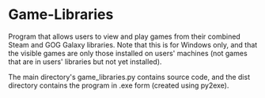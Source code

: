# Game-Libraries
Program that allows users to view and play games from their combined Steam and GOG Galaxy libraries. Note that this is for Windows only, and that the visible games are only those installed on users' machines (not games that are in users' libraries but not yet installed).

The main directory's game_libraries.py contains source code, and the dist directory contains the program in .exe form (created using py2exe).
